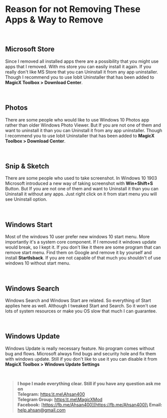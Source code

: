 # Reason for not Removing These Apps & Way to Remove

&nbsp;
&nbsp;

## Microsoft Store
Since I removed all installed apps there are a possibility that you might use apps that I removed. With ms store you can easily install it again. If you really don't like MS Store that you can Uninstall it from any app uninstaller. Though I recommend you to use Iobit Uninstaller that has been added to **MagicX Toolbox > Download Center**.

&nbsp;
&nbsp;

## Photos
There are some people who would like to use Windows 10 Photos app rather than older Windows Photo Viewer. But If you are not one of them and want to uninstall it than you can Uninstall it from any app uninstaller. Though I recommend you to use Iobit Uninstaller that has been added to **MagicX Toolbox > Download Center**.

&nbsp;
&nbsp;

## Snip & Sketch
There are some people who used to take screenshot. In Windows 10 1903 Microsoft introduced a new way of taking screenshot with  **Win+Shift+S**  Button. But If you are not one of them and want to Uninstall it than you can Uninstall it without any apps. Just right click on it from start menu you will see Uninstall option.

&nbsp;
&nbsp;

## Windows Start
Most of the windows 10 user prefer new windows 10 start menu. More importantly it's a system core component. If I removed it windows update would break, so I kept it. If you don't like it there are some program that can remove start menu. Find them on Google and remove it by yourself and install **StartIsback**. If you are not capable of that much you shouldn't of use windows 10 without start menu.

&nbsp;
&nbsp;

## Windows Search 
Windows Search and Windows Start are related. So everything of Start applies here as well. Although I tweaked Start and Search. So it won't use lots of system resources or make you OS slow that much I can guarantee. 

&nbsp;
&nbsp;

## Windows Update 
Windows Update is really necessary feature. No program comes without bug and flows. Microsoft always find bugs and security hole and fix them with windows update. Still if you don't like to use it you can disable it from **MagicX Toolbox > Windows Update Settings**

&nbsp;
&nbsp;

>**I hope I made everything clear. Still if you have any question ask me on**\
>**Telegram:** [https:\\t.me\Ahsan400](https:\\t.me\Ahsan400)\
>**Telegram Group:** [https:\\t.me\MagicXMod](https:\\t.me\MagicXMod)\
>**Facebook:** [https://fb.me/Ahsan400](https://fb.me/Ahsan400)\
>**Email:** [help.ahsan@gmail.com](mailto:help.ahsan@gmail.com)

